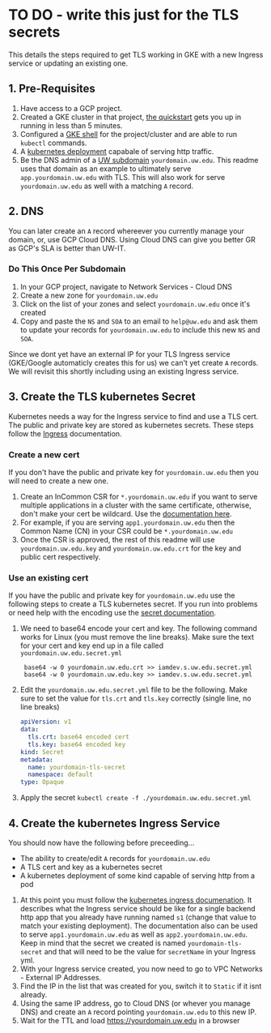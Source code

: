 # TO DO - write this just for the TLS secrets



This details the steps required to get TLS working in GKE with a new Ingress service or updating an existing one.  

## 1. Pre-Requisites

1. Have access to a GCP project.
1. Created a GKE cluster in that project, [the quickstart](https://cloud.google.com/kubernetes-engine/docs/quickstart) gets you up in running in less than 5 minutes.
1. Configured a [GKE shell](https://cloud.google.com/kubernetes-engine/docs/quickstart) for the project/cluster and are able to run `kubectl` commands.
1. A [kubernetes deployment](https://cloud.google.com/kubernetes-engine/docs/how-to/stateless-apps) capabale of serving http traffic.
1. Be the DNS admin of a [UW subdomain](https://itconnect.uw.edu/connect/uw-networks/network-addresses/requesting-a-new-subdomain/uw-subdomain/) `yourdomain.uw.edu`.  This readme uses that domain as an example to ultimately serve `app.yourdomain.uw.edu` with TLS.  This will also work for serve `yourdomain.uw.edu` as well with a matching `A` record.

## 2. DNS
You can later create an `A` record whereever you currently manage your domain, or, use GCP Cloud DNS.  Using Cloud DNS can give you better GR as GCP's SLA is better than UW-IT.

### Do This Once Per Subdomain
1. In your GCP project, navigate to Network Services - Cloud DNS
1. Create a new zone for `yourdomain.uw.edu`
1. Click on the list of your zones and select `yourdomain.uw.edu` once it's created
1. Copy and paste the `NS` and `SOA` to an email to `help@uw.edu` and ask them to update your records for `yourdomain.uw.edu` to include this new `NS` and `SOA`.

Since we dont yet have an external IP for your TLS Ingress service (GKE/Google automaticly creates this for us) we can't yet create `A` records.  We will revisit this shortly including using an existing Ingress service.

## 3. Create the TLS kubernetes Secret
Kubernetes needs a way for the Ingress service to find and use a TLS cert.  The public and private key are stored as kubernetes secrets.  These steps follow the [Ingress](https://kubernetes.io/docs/concepts/services-networking/ingress/#tls) documentation.

### Create a new cert
If you don't have the public and private key for `yourdomain.uw.edu` then you will need to create a new one.

1. Create an InCommon CSR for `*.yourdomain.uw.edu` if you want to serve multiple applications in a cluster with the same certificate, otherwise, don't make your cert be wildcard. Use the [documentation here](https://wiki.cac.washington.edu/display/infra/Obtain+a+Certificate+from+the+InCommon+CA). 
1. For example, if you are serving `app1.yourdomain.uw.edu` then the Common Name (CN) in your CSR could be `*.yourdomain.uw.edu`
1. Once the CSR is approved, the rest of this readme will use `yourdomain.uw.edu.key` and `yourdomain.uw.edu.crt` for the key and public cert respectively.

### Use an existing cert
If you have the public and private key for `yourdomain.uw.edu` use the following steps to create a TLS kubernetes secret.  If you run into problems or need help with the encoding use the [secret documentation](https://kubernetes.io/docs/concepts/configuration/secret/).


1. We need to base64 encode your cert and key.  The following command works for Linux (you must remove the line breaks).  Make sure the text for your cert and key end up in a file called `yourdomain.uw.edu.secret.yml`

        base64 -w 0 yourdomain.uw.edu.crt >> iamdev.s.uw.edu.secret.yml
        base64 -w 0 yourdomain.uw.edu.key >> iamdev.s.uw.edu.secret.yml

1. Edit the `yourdomain.uw.edu.secret.yml` file to be the following.  Make sure to set the value for `tls.crt` and `tls.key` correctly (single line, no line breaks)

    ```yml
    apiVersion: v1
    data:
      tls.crt: base64 encoded cert
      tls.key: base64 encoded key
    kind: Secret
    metadata:
      name: yourdomain-tls-secret
      namespace: default
    type: Opaque
    ```
1. Apply the secret `kubectl create -f ./yourdomain.uw.edu.secret.yml`

## 4. Create the kubernetes Ingress Service
You should now have the following before preceeding...

- The ability to create/edit `A` records for `yourdomain.uw.edu`
- A TLS cert and key as a kubernetes secret
- A kubernetes deployment of some kind capable of serving http from a pod

1. At this point you must follow the [kubernetes ingress documenation](https://kubernetes.io/docs/concepts/services-networking/ingress/#tls).  It describes what the Ingress service should be like for a single backend http app that you already have running named `s1` (change that value to match your existing deployment).  The documentation also can be used to serve `app1.yourdomain.uw.edu` as well as `app2.yourdomain.uw.edu`.  Keep in mind that the secret we created is named `yourdomain-tls-secret` and that will need to be the value for `secretName` in your Ingress yml.
1. With your Ingress service created, you now need to go to VPC Networks - External IP Addresses.
1. Find the IP in the list that was created for you, switch it to `Static` if it isnt already.
1. Using the same IP address, go to Cloud DNS (or whever you manage DNS) and create an `A` record pointing `yourdomain.uw.edu` to this new IP.
1. Wait for the TTL and load https://yourdomain.uw.edu in a browser

